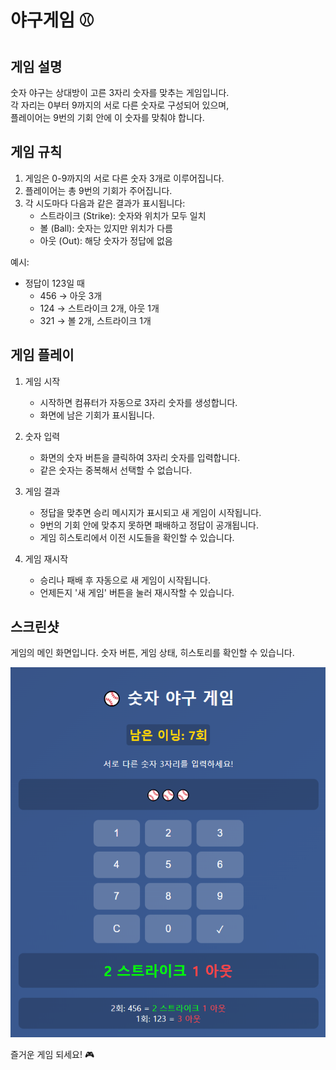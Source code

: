 # 야구게임 ⚾

## 게임 설명

숫자 야구는 상대방이 고른 3자리 숫자를 맞추는 게임입니다.  
각 자리는 0부터 9까지의 서로 다른 숫자로 구성되어 있으며,  
플레이어는 9번의 기회 안에 이 숫자를 맞춰야 합니다.

## 게임 규칙

1. 게임은 0-9까지의 서로 다른 숫자 3개로 이루어집니다.
2. 플레이어는 총 9번의 기회가 주어집니다.
3. 각 시도마다 다음과 같은 결과가 표시됩니다:
   - 스트라이크 (Strike): 숫자와 위치가 모두 일치
   - 볼 (Ball): 숫자는 있지만 위치가 다름
   - 아웃 (Out): 해당 숫자가 정답에 없음

예시:

- 정답이 123일 때
  - 456 → 아웃 3개
  - 124 → 스트라이크 2개, 아웃 1개
  - 321 → 볼 2개, 스트라이크 1개

## 게임 플레이

1. 게임 시작

   - 시작하면 컴퓨터가 자동으로 3자리 숫자를 생성합니다.
   - 화면에 남은 기회가 표시됩니다.

2. 숫자 입력

   - 화면의 숫자 버튼을 클릭하여 3자리 숫자를 입력합니다.
   - 같은 숫자는 중복해서 선택할 수 없습니다.

3. 게임 결과

   - 정답을 맞추면 승리 메시지가 표시되고 새 게임이 시작됩니다.
   - 9번의 기회 안에 맞추지 못하면 패배하고 정답이 공개됩니다.
   - 게임 히스토리에서 이전 시도들을 확인할 수 있습니다.

4. 게임 재시작
   - 승리나 패배 후 자동으로 새 게임이 시작됩니다.
   - 언제든지 '새 게임' 버튼을 눌러 재시작할 수 있습니다.

## 스크린샷

게임의 메인 화면입니다. 숫자 버튼, 게임 상태, 히스토리를 확인할 수 있습니다.

![야구게임 스크린샷](./images/baseball-game.png)

즐거운 게임 되세요! 🎮
